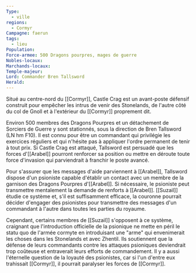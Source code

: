 ```yaml
---
Type:
  - ville
regions:
  - Cormyr
Campagne: faerun
tags:
  - lieu
Population: 
Force-armee: 500 Dragons pourpres, mages de guerre
Nobles-locaux: 
Marchands-locaux: 
Temple-majeur: 
Lord: Commander Bren Tallsword
Herald:
---
```



Situé au centre-nord du [[Cormyr]], Castle Crag est un avant-poste défensif construit pour empêcher les intrus de venir des Stonelands, de l'autre côté du col de Gnoll et à l'extérieur du [[Cormyr]] proprement dit.

Environ 500 membres des Dragons Pourpres et un détachement de Sorciers de Guerre y sont stationnés, sous la direction de Bren Tallsword (LN hm F10). Il est connu pour être un commandant qui privilégie les exercices réguliers et qui n'hésite pas à appliquer l'ordre permanent de tenir à tout prix. Si Castle Crag est attaqué, Tallsword est persuadé que les forces d'[[Arabel]] pourront renforcer sa position ou mettre en déroute toute force d'invasion qui parviendrait à franchir le poste avancé.

Pour s'assurer que les messages d'aide parviennent à [[Arabel]], Tallsword dispose d'un psioniste capable d'établir un contact avec un membre de la garnison des Dragons Pourpres d'[[Arabel]]. Si nécessaire, le psioniste peut transmettre mentalement la demande de renforts à [[Arabel]]. [[Suzail]] étudie ce système et, s'il est suffisamment efficace, la couronne pourrait décider d'engager des psionistes pour transmettre des messages d'un commandant à l'autre dans toutes les parties du royaume.

Cependant, certains membres de [[Suzail]] s'opposent à ce système, craignant que l'introduction officielle de la psionique ne mette en péril le statu quo de l'armée cormyte en introduisant une "arme" qui envenimerait les choses dans les Stonelands et avec Zhentil. Ils soutiennent que la défense de leurs commandants contre les attaques psioniques deviendrait trop coûteuse et entraverait leurs efforts de commandement. Il y a aussi l'éternelle question de la loyauté des psionistes, car si l'un d'entre eux trahissait [[Cormyr]], il pourrait paralyser les forces de [[Cormyr]].